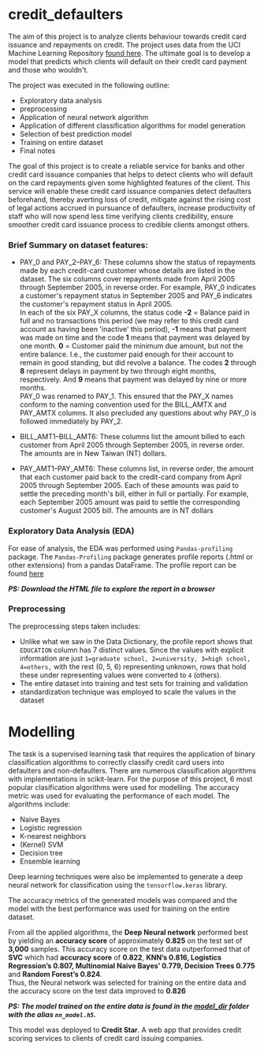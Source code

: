 # credit_defaulters

The aim of this project is to analyze clients behaviour towards credit card issuance and repayments on credit. The project uses data from the UCI Machine Learning Repository [found here](https://archive.ics.uci.edu/ml/datasets/default+of+credit+card+clients). The ultimate goal is to develop a model that predicts which clients will default on their credit card payment and those who wouldn't.

The project was executed in the following outline:

- Exploratory data analysis
- preprocessing
- Application of neural network algorithm
- Application of different classification algorithms for model generation
- Selection of best prediction model
- Training on entire dataset
- Final notes

The goal of this project is to create a reliable service for banks and other credit card issuance companies that helps to detect clients who will default on the card repayments given some highlighted features of the client. This service will enable these credit card issuance companies detect defaulters beforehand, thereby averting loss of credit, mitigate against the rising cost of legal actions accrued in pursuance of defaulters, increase productivity of staff who will now spend less time verifying clients credibility, ensure smoother credit card issuance process to credible clients amongst others.  

### Brief Summary on dataset features:  
* PAY_0 and PAY_2–PAY_6: These columns show the status of repayments made by each credit-card customer whose details are listed in the dataset. The six columns cover repayments made from April 2005 through September 2005, in reverse order. For example, PAY_0 indicates a customer's repayment status in September 2005 and PAY_6 indicates the customer's repayment status in April 2005.  
In each of the six PAY_X columns, the status code **-2** = Balance paid in full and no transactions this period (we may refer to this credit card account as having been 'inactive' this period), **-1** means that payment was made on time and the
code **1** means that payment was delayed by one month. **0** = Customer paid the minimum due amount, but not the entire balance. I.e., the customer paid enough for their account to remain in good standing, but did revolve a balance. The codes **2** through **8** represent delays in payment by two through eight months, respectively. And **9** means that payment was delayed by nine
or more months.  
PAY_0 was renamed to PAY_1. This ensured that the PAY_X names conform to the naming convention used for the BILL_AMTX and PAY_AMTX columns. It also precluded any questions about why PAY_0 is followed immediately by PAY_2.

* BILL_AMT1–BILL_AMT6: These columns list the amount billed to each customer from April 2005 through September 2005, in reverse order. The amounts are in New Taiwan (NT) dollars.

* PAY_AMT1–PAY_AMT6: These columns list, in reverse order, the amount that each customer paid back to the credit-card company from April 2005 through September 2005. Each of these amounts was paid to settle the preceding month's bill, either in full or partially. For example, each September 2005 amount was paid to settle the corresponding customer's August 2005 bill. The amounts are in NT dollars

### Exploratory Data Analysis (EDA)

For ease of analysis, the EDA was performed using `Pandas-profiling` package. The `Pandas-Profiling` package generates profile reports (.html or other extensions) from a pandas DataFrame. The profile report can be found [here](https://github.com/Akawi85/credit_defaulters/blob/main/credi_card_default_EDA.html)  

***PS: Download the HTML file to explore the report in a browser***

### Preprocessing

The preprocessing steps taken includes:  
- Unlike what we saw in the Data Dictionary, the profile report shows that `EDUCATION` column has 7 distinct values. Since the values with explicit information are just `1=graduate school, 2=university, 3=high school, 4=others,` with the rest (0, 5, 6) representing unknown, rows that hold these under representing values were converted to `4` (others).
- The entire dataset into training and test sets for training and validation
- standardization technique was employed to scale the values in the dataset

# Modelling

The task is a supervised learning task that requires the application of binary classification algorithms to correctly classify credit card users into defaulters and non-defaulters. There are numerous classification algorithms with implementations in scikit-learn. For the purpose of this project, 6 most popular clasification algorithms were used for modelling. The accuracy metric was used for evaluating the performance of each model. The algorithms include:

- Naive Bayes
- Logistic regression
- K-nearest neighbors
- (Kernel) SVM
- Decision tree
- Ensemble learning

Deep learning techniques were also be implemented to generate a deep neural network for classification using the `tensorflow.keras` library.

The accuracy metrics of the generated models was compared and the model with the best performance was used for training on the entire dataset.

From all the applied algorithms, the **Deep Neural network** performed best by yielding an **accuracy score** of approximately **0.825** on the test set of **3,000** samples. This accuracy score on the test data outperformed that of **SVC** which had **accuracy score** of **0.822**, **KNN’s 0.816, Logistics Regression’s 0.807, Multinomial Naive Bayes’ 0.779, Decision Trees 0.775** and **Random Forest’s 0.824**.  
Thus, the Neural network was selected for training on the entire data and the accuracy score on the test data improved to **0.826** 

***PS: The model trained on the entire data is found in the [model_dir](https://github.com/Akawi85/credit_defaulters/blob/main/model_dir) folder with the alias `nn_model.h5`.***


This model was deployed to **Credit Star**. A web app that provides credit scoring services to clients of credit card issuing companies.